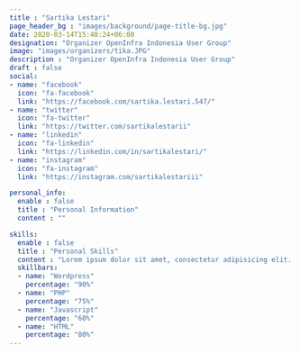 ```yaml
---
title : "Sartika Lestari"
page_header_bg : "images/background/page-title-bg.jpg"
date: 2020-03-14T15:40:24+06:00
designation: "Organizer OpenInfra Indonesia User Group"
image: "images/organizers/tika.JPG"
description : "Organizer OpenInfra Indonesia User Group"
draft : false
social:
- name: "facebook"
  icon: "fa-facebook"
  link: "https://facebook.com/sartika.lestari.547/"
- name: "twitter"
  icon: "fa-twitter"
  link: "https://twitter.com/sartikalestarii"
- name: "linkedin"
  icon: "fa-linkedin"
  link: "https://linkedin.com/in/sartikalestari/"
- name: "instagram"
  icon: "fa-instagram"
  link: "https://instagram.com/sartikalestariii"

personal_info:
  enable : false
  title : "Personal Information"
  content : ""

skills:
  enable : false
  title : "Personal Skills"
  content : "Lorem ipsum dolor sit amet, consectetur adipisicing elit. Excepturi explicabo suscipit deleniti voluptatum quos nostrum iure doloremque."
  skillbars:
  - name: "Wordpress"
    percentage: "90%"
  - name: "PHP"
    percentage: "75%"
  - name: "Javascript"
    percentage: "60%"
  - name: "HTML"
    percentage: "80%"
---
```

